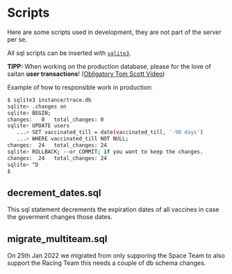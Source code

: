 # Scripts

Here are some scripts used in development, they are not part of the server per
se.

All sql scripts can be inserted with [`sqlite3`](https://sqlite.org/cli.html).

**TIPP:** When working on the production database, please for the love of
saitan **user transactions**!
([Obligatory Tom Scott Video](https://www.youtube.com/watch?v=X6NJkWbM1xk))

Example of how to responsible work in production:

```bash
$ sqlite3 instance/trace.db
sqlite> .changes on
sqlite> BEGIN;
changes:   0   total_changes: 0
sqlite> UPDATE users
   ...> SET vaccinated_till = date(vaccinated_till, '-90 days')
   ...> WHERE vaccinated_till NOT NULL;
changes:  24   total_changes: 24
sqlite> ROLLBACK; --or COMMIT; if you want to keep the changes.
changes:  24   total_changes: 24
sqlite> ^D
$
```

## decrement_dates.sql

This sql statement decrements the expiration dates of all vaccines in case
the goverment changes those dates.

## migrate_multiteam.sql

On 25th Jan 2022 we migrated from only supporing the Space Team to also support the
Racing Team this needs a couple of db schema changes.
